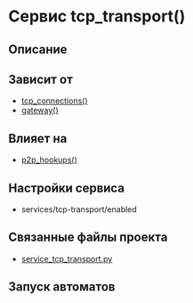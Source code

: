 # Сервис tcp_transport()


## Описание



## Зависит от
* [tcp_connections()](services/service_tcp_connections.md)
* [gateway()](services/service_gateway.md)


## Влияет на
* [p2p_hookups()](services/service_p2p_hookups.md)


## Настройки сервиса
* services/tcp-transport/enabled



## Связанные файлы проекта
* [service_tcp_transport.py](services/service_tcp_transport.py)



## Запуск автоматов
